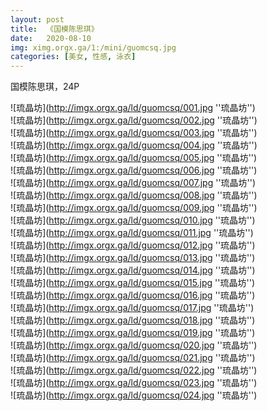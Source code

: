 ```yaml
---
layout: post
title:  《国模陈思琪》
date:   2020-08-10
img: ximg.orgx.ga/1:/mini/guomcsq.jpg
categories: [美女, 性感, 泳衣]
---
```


国模陈思琪，24P

![琉晶坊](http://imgx.orgx.ga/ld/guomcsq/001.jpg ''琉晶坊'') <br>
![琉晶坊](http://imgx.orgx.ga/ld/guomcsq/002.jpg ''琉晶坊'') <br>
![琉晶坊](http://imgx.orgx.ga/ld/guomcsq/003.jpg ''琉晶坊'') <br>
![琉晶坊](http://imgx.orgx.ga/ld/guomcsq/004.jpg ''琉晶坊'') <br>
![琉晶坊](http://imgx.orgx.ga/ld/guomcsq/005.jpg ''琉晶坊'') <br>
![琉晶坊](http://imgx.orgx.ga/ld/guomcsq/006.jpg ''琉晶坊'') <br>
![琉晶坊](http://imgx.orgx.ga/ld/guomcsq/007.jpg ''琉晶坊'') <br>
![琉晶坊](http://imgx.orgx.ga/ld/guomcsq/008.jpg ''琉晶坊'') <br>
![琉晶坊](http://imgx.orgx.ga/ld/guomcsq/009.jpg ''琉晶坊'') <br>
![琉晶坊](http://imgx.orgx.ga/ld/guomcsq/010.jpg ''琉晶坊'') <br>
![琉晶坊](http://imgx.orgx.ga/ld/guomcsq/011.jpg ''琉晶坊'') <br>
![琉晶坊](http://imgx.orgx.ga/ld/guomcsq/012.jpg ''琉晶坊'') <br>
![琉晶坊](http://imgx.orgx.ga/ld/guomcsq/013.jpg ''琉晶坊'') <br>
![琉晶坊](http://imgx.orgx.ga/ld/guomcsq/014.jpg ''琉晶坊'') <br>
![琉晶坊](http://imgx.orgx.ga/ld/guomcsq/015.jpg ''琉晶坊'') <br>
![琉晶坊](http://imgx.orgx.ga/ld/guomcsq/016.jpg ''琉晶坊'') <br>
![琉晶坊](http://imgx.orgx.ga/ld/guomcsq/017.jpg ''琉晶坊'') <br>
![琉晶坊](http://imgx.orgx.ga/ld/guomcsq/018.jpg ''琉晶坊'') <br>
![琉晶坊](http://imgx.orgx.ga/ld/guomcsq/019.jpg ''琉晶坊'') <br>
![琉晶坊](http://imgx.orgx.ga/ld/guomcsq/020.jpg ''琉晶坊'') <br>
![琉晶坊](http://imgx.orgx.ga/ld/guomcsq/021.jpg ''琉晶坊'') <br>
![琉晶坊](http://imgx.orgx.ga/ld/guomcsq/022.jpg ''琉晶坊'') <br>
![琉晶坊](http://imgx.orgx.ga/ld/guomcsq/023.jpg ''琉晶坊'') <br>
![琉晶坊](http://imgx.orgx.ga/ld/guomcsq/024.jpg ''琉晶坊'') <br>
